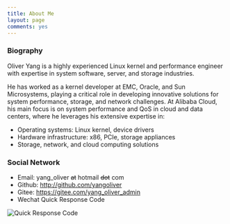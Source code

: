 ```yaml
---
title: About Me
layout: page
comments: yes
---
```


### Biography

Oliver Yang is a highly experienced Linux kernel and performance engineer with expertise in system software, server, and storage industries. 

He has worked as a kernel developer at EMC, Oracle, and Sun Microsystems, playing a critical role in developing innovative solutions for system performance,
storage, and network challenges. At Alibaba Cloud, his main focus is on system performance and QoS in cloud and data centers, where he leverages
his extensive expertise in: 

- Operating systems: Linux kernel, device drivers
- Hardware infrastructure: x86, PCIe, storage appliances
- Storage, network, and cloud computing solutions

### Social Network
<script src="//platform.linkedin.com/in.js" type="text/javascript"></script>
<script type="IN/MemberProfile" data-id="https://www.linkedin.com/in/yayong" data-format="inline" data-related="false"></script>
- Email: yang_oliver ~~at~~ hotmail ~~dot~~ com
- Github: <http://github.com/yangoliver>
- Gitee: <https://gitee.com/yang_oliver_admin>
- Wechat Quick Response Code

![Quick Response Code](/media/images/wechat_account.jpg "Please scan it by your wechat app")
